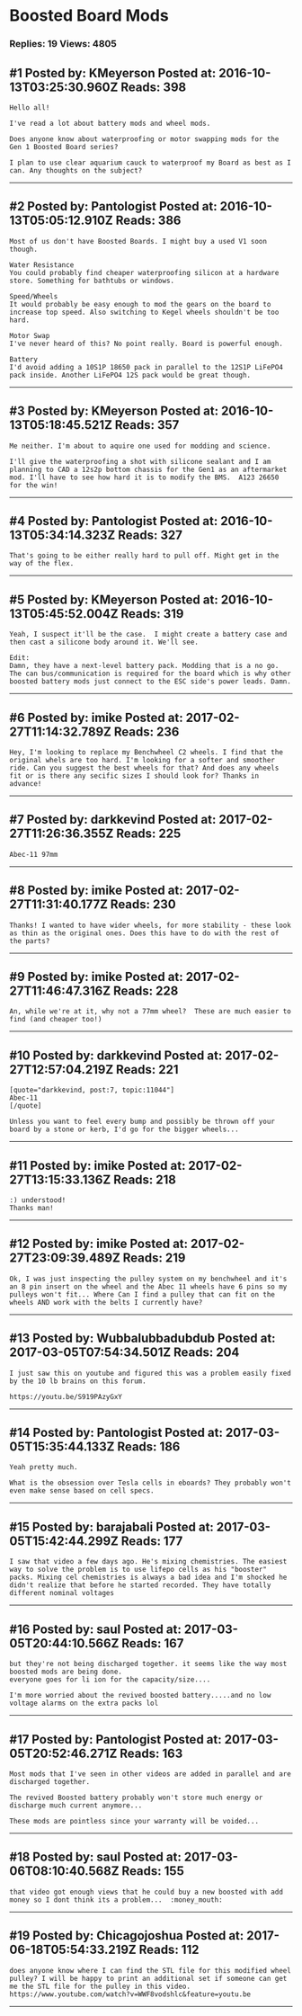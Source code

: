 # Boosted Board Mods

### Replies: 19 Views: 4805

## \#1 Posted by: KMeyerson Posted at: 2016-10-13T03:25:30.960Z Reads: 398

```
Hello all!

I've read a lot about battery mods and wheel mods.

Does anyone know about waterproofing or motor swapping mods for the Gen 1 Boosted Board series? 

I plan to use clear aquarium cauck to waterproof my Board as best as I can. Any thoughts on the subject?
```

---
## \#2 Posted by: Pantologist Posted at: 2016-10-13T05:05:12.910Z Reads: 386

```
Most of us don't have Boosted Boards. I might buy a used V1 soon though. 

Water Resistance
You could probably find cheaper waterproofing silicon at a hardware store. Something for bathtubs or windows. 

Speed/Wheels
It would probably be easy enough to mod the gears on the board to increase top speed. Also switching to Kegel wheels shouldn't be too hard.

Motor Swap
I've never heard of this? No point really. Board is powerful enough. 

Battery
I'd avoid adding a 10S1P 18650 pack in parallel to the 12S1P LiFePO4 pack inside. Another LiFePO4 12S pack would be great though.
```

---
## \#3 Posted by: KMeyerson Posted at: 2016-10-13T05:18:45.521Z Reads: 357

```
Me neither. I'm about to aquire one used for modding and science.

I'll give the waterproofing a shot with silicone sealant and I am planning to CAD a 12s2p bottom chassis for the Gen1 as an aftermarket mod. I'll have to see how hard it is to modify the BMS.  A123 26650 for the win!
```

---
## \#4 Posted by: Pantologist Posted at: 2016-10-13T05:34:14.323Z Reads: 327

```
That's going to be either really hard to pull off. Might get in the way of the flex.
```

---
## \#5 Posted by: KMeyerson Posted at: 2016-10-13T05:45:52.004Z Reads: 319

```
Yeah, I suspect it'll be the case.  I might create a battery case and then cast a silicone body around it. We'll see.

Edit:
Damn, they have a next-level battery pack. Modding that is a no go.  The can bus/communication is required for the board which is why other boosted battery mods just connect to the ESC side's power leads. Damn.
```

---
## \#6 Posted by: imike Posted at: 2017-02-27T11:14:32.789Z Reads: 236

```
Hey, I'm looking to replace my Benchwheel C2 wheels. I find that the original whels are too hard. I'm looking for a softer and smoother ride. Can you suggest the best wheels for that? And does any wheels fit or is there any secific sizes I should look for? Thanks in advance!
```

---
## \#7 Posted by: darkkevind Posted at: 2017-02-27T11:26:36.355Z Reads: 225

```
Abec-11 97mm
```

---
## \#8 Posted by: imike Posted at: 2017-02-27T11:31:40.177Z Reads: 230

```
Thanks! I wanted to have wider wheels, for more stability - these look as thin as the original ones. Does this have to do with the rest of the parts?
```

---
## \#9 Posted by: imike Posted at: 2017-02-27T11:46:47.316Z Reads: 228

```
An, while we're at it, why not a 77mm wheel?  These are much easier to find (and cheaper too!)
```

---
## \#10 Posted by: darkkevind Posted at: 2017-02-27T12:57:04.219Z Reads: 221

```
[quote="darkkevind, post:7, topic:11044"]
Abec-11
[/quote]

Unless you want to feel every bump and possibly be thrown off your board by a stone or kerb, I'd go for the bigger wheels...
```

---
## \#11 Posted by: imike Posted at: 2017-02-27T13:15:33.136Z Reads: 218

```
:) understood!
Thanks man!
```

---
## \#12 Posted by: imike Posted at: 2017-02-27T23:09:39.489Z Reads: 219

```
Ok, I was just inspecting the pulley system on my benchwheel and it's an 8 pin insert on the wheel and the Abec 11 wheels have 6 pins so my pulleys won't fit... Where Can I find a pulley that can fit on the wheels AND work with the belts I currently have?
```

---
## \#13 Posted by: Wubbalubbadubdub Posted at: 2017-03-05T07:54:34.501Z Reads: 204

```
I just saw this on youtube and figured this was a problem easily fixed by the 10 lb brains on this forum.

https://youtu.be/S919PAzyGxY
```

---
## \#14 Posted by: Pantologist Posted at: 2017-03-05T15:35:44.133Z Reads: 186

```
Yeah pretty much. 

What is the obsession over Tesla cells in eboards? They probably won't even make sense based on cell specs.
```

---
## \#15 Posted by: barajabali Posted at: 2017-03-05T15:42:44.299Z Reads: 177

```
I saw that video a few days ago. He's mixing chemistries. The easiest way to solve the problem is to use lifepo cells as his "booster" packs. Mixing cel chemistries is always a bad idea and I'm shocked he didn't realize that before he started recorded. They have totally different nominal voltages
```

---
## \#16 Posted by: saul Posted at: 2017-03-05T20:44:10.566Z Reads: 167

```
but they're not being discharged together. it seems like the way most boosted mods are being done. 
everyone goes for li ion for the capacity/size....

I'm more worried about the revived boosted battery.....and no low voltage alarms on the extra packs lol
```

---
## \#17 Posted by: Pantologist Posted at: 2017-03-05T20:52:46.271Z Reads: 163

```
Most mods that I've seen in other videos are added in parallel and are discharged together.

The revived Boosted battery probably won't store much energy or discharge much current anymore...

These mods are pointless since your warranty will be voided...
```

---
## \#18 Posted by: saul Posted at: 2017-03-06T08:10:40.568Z Reads: 155

```
that video got enough views that he could buy a new boosted with add money so I dont think its a problem...  :money_mouth:
```

---
## \#19 Posted by: Chicagojoshua Posted at: 2017-06-18T05:54:33.219Z Reads: 112

```
does anyone know where I can find the STL file for this modified wheel pulley? I will be happy to print an additional set if someone can get me the STL file for the pulley in this video. https://www.youtube.com/watch?v=WWF8vodshlc&feature=youtu.be
```

---

